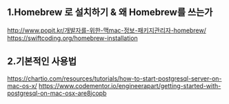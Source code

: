 ## 1.Homebrew 로 설치하기 & 왜 Homebrew를 쓰는가

http://www.popit.kr/개발자를-위한-맥mac-정보-패키지관리자-homebrew/
https://swiftcoding.org/homebrew-installation

## 2.기본적인 사용법

https://chartio.com/resources/tutorials/how-to-start-postgresql-server-on-mac-os-x/
https://www.codementor.io/engineerapart/getting-started-with-postgresql-on-mac-osx-are8jcopb
